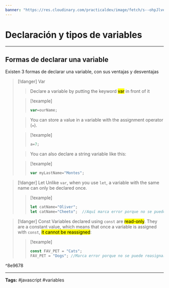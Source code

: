 ```yaml
---
banner: "https://res.cloudinary.com/practicaldev/image/fetch/s--ohpJlve1--/c_imagga_scale,f_auto,fl_progressive,h_420,q_auto,w_1000/https://res.cloudinary.com/drquzbncy/image/upload/v1586605549/javascript_banner_sxve2l.jpg"
---
```

# Declaración y tipos de variables
<hr> 

## Formas de declarar una variable
Existen 3 formas de declarar una variable, con sus ventajas y desventajas


> [!danger] Var
> >Declare a variable by putting the keyword <mark>var</mark> in front of it  
> 
> > [!example]
> > ```js
> > var=ourName;
> > ```
> 
> >You can store a value in a variable with the assignment operator (`=`). 
> 
> > [!example]
> > ```js
> > a=7;
> > ```
> 
> >You can also declare a string variable like this: 
> 
> > [!example]
> > ```js
> > var myLastName="Montes";
> > ```


> [!danger] Let
> Unlike `var`, when you use `let`, a variable with the same name can only be declared once. 
> > [!example]
> > ```js
> > let catName="Oliver";
> > let catName="Cheeto";  //Aquí marca error porque no se puede declara nuevamente
> > ```

> [!danger] Const
> Variables declared using `const` are <mark>read-only</mark>. They are a constant value, which means that once a variable is assigned with `const`, <mark>it cannot be reassigned</mark>:
> > [!example]
> > ```js
> > const FAV_PET = "Cats";
> > FAV_PET = "Dogs"; //Marca error porque no se puede reasignar valor
> > ```

^8e9678

<hr>
<b>Tags:</b> #javascript #variables